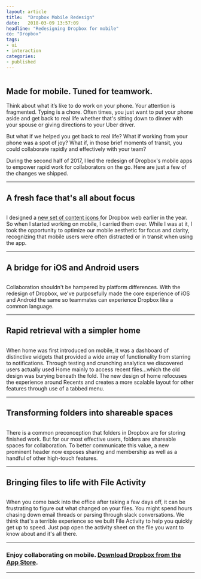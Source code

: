 ```yaml
---
layout: article
title:  "Dropbox Mobile Redesign"
date:   2018-03-09 13:57:09
headline: "Redesigning Dropbox for mobile"
co: "Dropbox"
tags:
- ui
- interaction
categories:
- published
---
```



<figure>
<img class="lazy" data-original="{{edchao.github.io}}/assets/img_dbxmobile_cover.jpg" />
</figure>

<!--more-->

## Made for mobile. Tuned for teamwork.


Think about what it’s like to do work on your phone. Your attention is fragmented. Typing is a chore. Often times, you just want to put your phone aside and get back to real life whether that's sitting down to dinner with your spouse or giving directions to your Uber driver.

But what if we helped you get back to real life? What if working from your phone was a spot of joy?  What if, in those brief moments of transit, you could collaborate rapidly and effectively with your team?

During the second half of 2017, I led the redesign of Dropbox's mobile apps to empower rapid work for collaborators on the go. Here are just a few of the changes we shipped.

---

## A fresh face that's all about focus

<figure>
<img class="lazy" data-original="{{edchao.github.io}}/assets/img_dbxmobile_focus.jpg" />
</figure>

I designed a <a href="https://dribbble.com/shots/3831139-Dropbox-Content-Icons"> new set of content icons </a>for Dropbox web earlier in the year. So when I started working on mobile, I carried them over. While I was at it, I took the opportunity to optimize our mobile aesthetic for focus and clarity, recognizing that mobile users were often distracted or in transit when using the app.


---


## A bridge for iOS and Android users

<figure>
<img class="lazy" data-original="{{edchao.github.io}}/assets/img_dbxmobile_OS.jpg" />
</figure>

Collaboration shouldn't be hampered by platform differences. With the redesign of Dropbox, we've purposefully made the core experience of iOS and Android the same so teammates can experience Dropbox like a common language.


---


## Rapid retrieval with a simpler home

<figure>
<img class="lazy" data-original="{{edchao.github.io}}/assets/img_dbxmobile_home.jpg" />
</figure>

When home was first introduced on mobile, it was a dashboard of distinctive widgets that provided a wide array of functionality from starring to notifications. Through testing and crunching analytics we discovered users actually used Home mainly to access recent files...which the old design was burying beneath the fold. The new design of home refocuses the experience around Recents and creates a more scalable layout for other features through use of a tabbed menu.


---

## Transforming folders into shareable spaces

<figure>
<img class="lazy" data-original="{{edchao.github.io}}/assets/img_dbxmobile_folders.jpg" />
</figure>

There is a common preconception that folders in Dropbox are for storing finished work. But for our most effective users, folders are shareable spaces for collaboration. To better communicate this value, a new prominent header now exposes sharing and membership as well as a handful of other high-touch features.

---


## Bringing files to life with File Activity

<figure>
<img class="lazy" data-original="{{edchao.github.io}}/assets/img_dbxmobile_activity.jpg" />
</figure>

When you come back into the office after taking a few days off, it can be frustrating to figure out what changed on your files. You might spend hours chasing down email threads or parsing through slack conversations. We think that's a terrible experience so we built File Activity to help you quickly get up to speed. Just pop open the activity sheet on the file you want to know about and it's all there.

---

### Enjoy collaborating on mobile. <a href="https://itunes.apple.com/us/app/dropbox/id327630330?mt=8">Download Dropbox from the App Store</a>.

---
